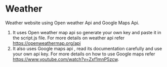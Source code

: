 # Weather
Weather website using Open weather Api and Google Maps Api. 
1. It uses Open weather map api so generate your own key and paste it in the script.js file.
For more details on weather api refer https://openweathermap.org/api
2. It also uses Google maps api , read its documentation carefully and use your own api key.
For more details on how to use Google maps refer https://www.youtube.com/watch?v=Zxf1mnP5zcw.
